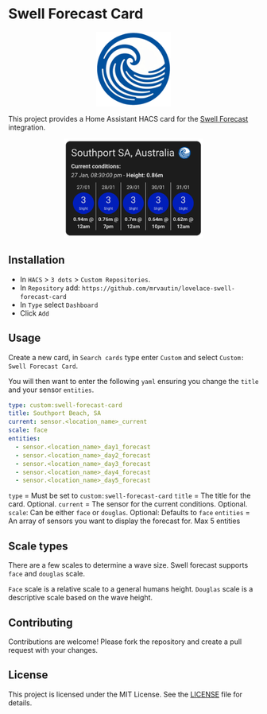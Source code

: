 # Swell Forecast Card

<p align="center">
  <img src="https://raw.githubusercontent.com/mrvautin/lovelace-swell-forecast-card/refs/heads/main/dist/logo.png" height="150px" />
</p>

This project provides a Home Assistant HACS card for the [Swell Forecast](https://github.com/mrvautin/hacs-beach-swell-forecast) integration.

<p align="center">
  <img src="https://raw.githubusercontent.com/mrvautin/lovelace-swell-forecast-card/refs/heads/main/dist/screenshot.png" height="200px" />
</p>

## Installation

- In `HACS` > `3 dots` > `Custom Repositories`.
- In `Repository` add: `https://github.com/mrvautin/lovelace-swell-forecast-card`
- In `Type` select `Dashboard`
- Click `Add`

## Usage

Create a new card, in `Search cards` type enter `Custom` and select `Custom: Swell Forecast Card`.

You will then want to enter the following `yaml` ensuring you change the `title` and your sensor `entities`.

``` yaml
type: custom:swell-forecast-card
title: Southport Beach, SA
current: sensor.<location_name>_current
scale: face
entities:
  - sensor.<location_name>_day1_forecast
  - sensor.<location_name>_day2_forecast
  - sensor.<location_name>_day3_forecast
  - sensor.<location_name>_day4_forecast
  - sensor.<location_name>_day5_forecast
```

`type` = Must be set to `custom:swell-forecast-card`
`title` = The title for the card. Optional.
`current` = The sensor for the current conditions. Optional.
`scale`: Can be either `face` or `douglas`. Optional: Defaults to `face`
`entities` = An array of sensors you want to display the forecast for. Max 5 entities

## Scale types

There are a few scales to determine a wave size. Swell forecast supports `face` and `douglas` scale. 

`Face` scale is a relative scale to a general humans height. 
`Douglas` scale is a descriptive scale based on the wave height.

## Contributing

Contributions are welcome! Please fork the repository and create a pull request with your changes.

## License

This project is licensed under the MIT License. See the [LICENSE](LICENSE) file for details.